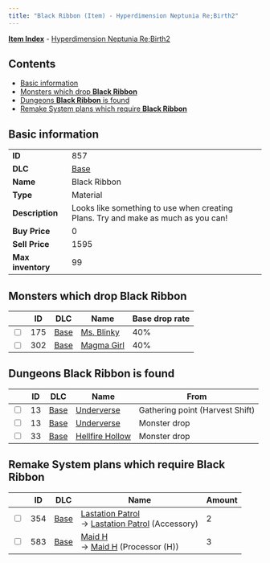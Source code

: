 ```yaml
---
title: "Black Ribbon (Item) - Hyperdimension Neptunia Re;Birth2"
---
```


[**Item Index**](/neptunia/rb2/item/index.html) - [Hyperdimension Neptunia Re;Birth2](/neptunia/rb2)

## Contents

- [Basic information](#basic-information)
- [Monsters which drop **Black Ribbon**](#monsters-which-drop-black-ribbon)
- [Dungeons **Black Ribbon** is found](#dungeons-black-ribbon-is-found)
- [Remake System plans which require **Black Ribbon**](#remake-system-plans-which-require-black-ribbon)

## Basic information

|   |   |
| -- | -- |
| **ID** | 857 |
| **DLC** | [Base](/neptunia/rb2/dlc/0-base.html) |
| **Name** | Black Ribbon |
| **Type** | Material |
| **Description** | Looks like something to use when creating Plans. Try and make as much as you can! |
| **Buy Price** | 0 |
| **Sell Price** | 1595 |
| **Max inventory** | 99 |

## Monsters which drop **Black Ribbon**

|    | ID | DLC | Name | Base drop rate |
| -- | -- | --- | ---- | -------------- |
| <input type="checkbox" id="rb2-monster-0-175" class="trackbox" /> | 175 | [Base](/neptunia/rb2/dlc/0-base.html) | [Ms. Blinky](/neptunia/rb2/monster/0-175-ms-blinky.html) | 40% |
| <input type="checkbox" id="rb2-monster-0-302" class="trackbox" /> | 302 | [Base](/neptunia/rb2/dlc/0-base.html) | [Magma Girl](/neptunia/rb2/monster/0-302-magma-girl.html) | 40% |

## Dungeons **Black Ribbon** is found

|    | ID | DLC | Name | From |
| -- | -- | --- | ---- | ---- |
| <input type="checkbox" id="rb2-dungeon-0-13" class="trackbox" /> | 13 | [Base](/neptunia/rb2/dlc/0-base.html) | [Underverse](/neptunia/rb2/dungeon/0-13-underverse.html) | Gathering point (Harvest Shift) |
| <input type="checkbox" id="rb2-dungeon-0-13" class="trackbox" /> | 13 | [Base](/neptunia/rb2/dlc/0-base.html) | [Underverse](/neptunia/rb2/dungeon/0-13-underverse.html) | Monster drop |
| <input type="checkbox" id="rb2-dungeon-0-33" class="trackbox" /> | 33 | [Base](/neptunia/rb2/dlc/0-base.html) | [Hellfire Hollow](/neptunia/rb2/dungeon/0-33-hellfire-hollow.html) | Monster drop |

## Remake System plans which require **Black Ribbon**

|    | ID | DLC | Name | Amount |
| -- | -- | --- | ---- | ------ |
| <input type="checkbox" id="rb2-remake-0-354" class="trackbox" /> | 354 | [Base](/neptunia/rb2/dlc/0-base.html) | [Lastation Patrol](/neptunia/rb2/remake/0-354-lastation-patrol.html)<br />→ [Lastation Patrol](/neptunia/rb2/item/0-2188-lastation-patrol.html) (Accessory) | 2 |
| <input type="checkbox" id="rb2-remake-0-583" class="trackbox" /> | 583 | [Base](/neptunia/rb2/dlc/0-base.html) | [Maid H](/neptunia/rb2/remake/0-583-maid-h.html)<br />→ [Maid H](/neptunia/rb2/item/0-3440-maid-h.html) (Processor (H)) | 3 |
